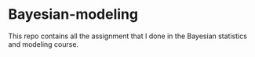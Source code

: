 # Bayesian-modeling
This repo contains all the assignment that I done in the Bayesian statistics and modeling course.
